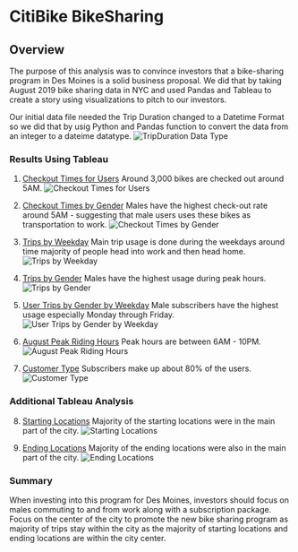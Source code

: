 # CitiBike BikeSharing
## Overview
The purpose of this analysis was to convince investors that a bike-sharing program in Des Moines is a solid business proposal.  We did that by taking August 2019 bike sharing data in NYC and used Pandas and Tableau to create a story using visualizations to pitch to our investors.

Our initial data file needed the Trip Duration changed to a Datetime Format so we did that by usig Python and Pandas function to convert the data from an integer to a dateime datatype.
![TripDuration Data Type](https://user-images.githubusercontent.com/101950175/174866923-f6f42f1f-7527-4959-8560-fc6ec886ae90.png)

### Results Using Tableau
1. [Checkout Times for Users](https://public.tableau.com/views/Challenge14-CheckoutTimesforUsers/CheckoutTimesforUsers?:language=en-US&:display_count=n&:origin=viz_share_link) Around 3,000 bikes are checked out around 5AM.
![Checkout Times for Users](https://user-images.githubusercontent.com/101950175/174858240-f3fe6cee-7fd9-4ca6-831c-8d1c6af7c4b9.png)

2. [Checkout Times by Gender](https://public.tableau.com/views/Challenge14-CheckoutTimesbyGender/CheckoutTimesbyGender?:language=en-US&:display_count=n&:origin=viz_share_link) Males have the highest check-out rate around 5AM - suggesting that male users uses these bikes as transportation to work.
![Checkout Times by Gender](https://user-images.githubusercontent.com/101950175/174858282-f6e8b512-41b5-4539-98d3-b351ecc26bb4.png)

3. [Trips by Weekday](https://public.tableau.com/views/Challenge14-TripsbyWeekday/TripsbyWeekday?:language=en-US&:display_count=n&:origin=viz_share_link) Main trip usage is done during the weekdays around time majority of people head into work and then head home.
![Trips by Weekday](https://user-images.githubusercontent.com/101950175/174858327-55159d5e-a479-458f-9155-0c885dfadd77.png)

4. [Trips by Gender](https://public.tableau.com/views/Challenge14-TripsbyGender/TripsbyGender?:language=en-US&:display_count=n&:origin=viz_share_link) Males have the highest usage during peak hours.
![Trips by Gender](https://user-images.githubusercontent.com/101950175/174858340-73a7759d-2ed5-492e-bfa4-287f4693cc9a.png)

5. [User Trips by Gender by Weekday](https://public.tableau.com/views/Challenge14-UserTripsbyGenderbyWeekday/UserTripsbyGenderbyWeekday?:language=en-US&:display_count=n&:origin=viz_share_link) Male subscribers have the highest usage especially Monday through Friday.
![User Trips by Gender by Weekday](https://user-images.githubusercontent.com/101950175/174858358-5b9687af-bf4e-4704-9769-e7228652f282.png)

6. [August Peak Riding Hours](https://public.tableau.com/views/Challenge14-AugustPeakHours/AugustPeakHours?:language=en-US&:display_count=n&:origin=viz_share_link) Peak hours are between 6AM - 10PM.
![August Peak Riding Hours](https://user-images.githubusercontent.com/101950175/174858376-39364938-cc4c-4e3f-809a-0fa5dbecd090.png)

7. [Customer Type](https://public.tableau.com/views/Challenge14-CustomerType/CustomerType?:language=en-US&:display_count=n&:origin=viz_share_link) Subscribers make up about 80% of the users.
![Customer Type](https://user-images.githubusercontent.com/101950175/174869563-aabcbfb5-5b09-4afd-90b7-b010a3f7c891.png)

### Additional Tableau Analysis
8. [Starting Locations](https://public.tableau.com/views/Challenge14-StartingLocations/StartingLocations?:language=en-US&publish=yes&:display_count=n&:origin=viz_share_link) Majority of the starting locations were in the main part of the city.
![Starting Locations](https://user-images.githubusercontent.com/101950175/174874151-b05afd9f-e116-4286-a08c-033b1a299825.png)

9. [Ending Locations](https://public.tableau.com/shared/B83YYRY6S?:display_count=n&:origin=viz_share_link) Majority of the ending locations were also in the main part of the city.
![Ending Locations](https://user-images.githubusercontent.com/101950175/174874370-6697c885-e2b7-499c-87e7-e8a4412a7d16.png)

### Summary
When investing into this program for Des Moines, investors should focus on males commuting to and from work along with a subscription package.  Focus on the center of the city to promote the new bike sharing program as majority of trips stay within the city as the majority of starting locations and ending locations are within the city center. 

